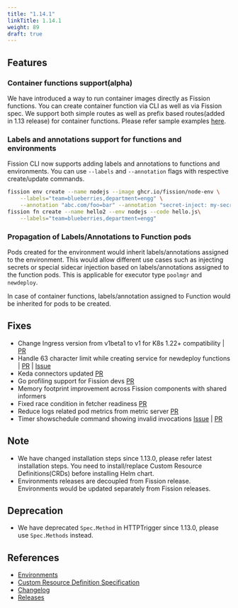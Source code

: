 ```yaml
---
title: "1.14.1"
linkTitle: 1.14.1
weight: 89
draft: true
---
```


## Features

### Container functions support(alpha)

We have introduced a way to run container images directly as Fission functions. You can create container function via CLI as well as via Fission spec. We support both simple routes as well as prefix based routes(added in 1.13 release) for container functions. Please refer sample examples [here](/docs/usage/function/container-functions/).

### Labels and annotations support for functions and environments

Fission CLI now supports adding labels and annotations to functions and environments.
You can use `--labels` and `--annotation` flags with respective create/update commands.

```sh
fission env create --name nodejs --image ghcr.io/fission/node-env \
    --labels="team=blueberries,department=engg" \
    --annotation "abc.com/foo=bar" --annotation "secret-inject: my-secret"
fission fn create --name hello2 --env nodejs --code hello.js\
    --labels="team=blueberries,department=engg"
```

### Propagation of Labels/Annotations to Function pods

Pods created for the environment would inherit labels/annotations assigned to the environment. This would allow different use cases such as injecting secrets or special sidecar injection based on labels/annotations assigned to the function pods. This is applicable for executor type `poolmgr` and `newdeploy`.

In case of container functions, labels/annotation assigned to Function would be inherited for pods to be created.

## Fixes

* Change Ingress version from v1beta1 to v1 for K8s 1.22+ compatibility | [PR](https://github.com/fission/fission/pull/2124)
* Handle 63 character limit while creating service for newdeploy functions | [PR](https://github.com/fission/fission/pull/2117) | [Issue](https://github.com/fission/fission/issues/2009)
* Keda connectors updated [PR](https://github.com/fission/fission/pull/2115)
* Go profiling support for Fission devs [PR](https://github.com/fission/fission/pull/2112)
* Memory footprint improvement across Fission components with shared informers
* Fixed race condition in fetcher readiness [PR](https://github.com/fission/fission/pull/2101)
* Reduce logs related pod metrics from metric server [PR](https://github.com/fission/fission/pull/2094)
* Timer showschedule command showing invalid invocations [Issue](https://github.com/fission/fission/issues/2131) | [PR](https://github.com/fission/fission/pull/2135)

## Note

* We have changed installation steps since 1.13.0, please refer latest installation steps. You need to install/replace Custom Resource Definitions(CRDs) before installing Helm chart.
* Environments releases are decoupled from Fission release. Environments would be updated separately from Fission releases.

## Deprecation

* We have deprecated `Spec.Method` in HTTPTrigger since 1.13.0, please use `Spec.Methods` instead.

## References

* [Environments](/environments/)
* [Custom Resource Definition Specification](https://doc.crds.dev/github.com/fission/fission)
* [Changelog](https://github.com/fission/fission/blob/master/CHANGELOG.md)
* [Releases](https://github.com/fission/fission/releases)
